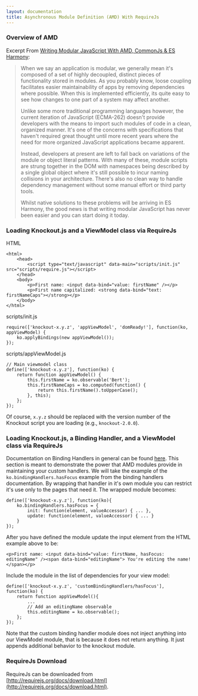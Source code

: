 ```yaml
---
layout: documentation
title: Asynchronous Module Definition (AMD) With RequireJs
---
```


### Overview of AMD

Excerpt From [Writing Modular JavaScript With AMD, CommonJs & ES Harmony](http://addyosmani.com/writing-modular-js/):

> When we say an application is modular, we generally mean it's composed of a set of highly decoupled, distinct pieces of functionality stored in modules. As you probably know, loose coupling facilitates easier maintainability of apps by removing dependencies where possible. When this is implemented efficiently, its quite easy to see how changes to one part of a system may affect another.
>
> Unlike some more traditional programming languages however, the current iteration of JavaScript (ECMA-262) doesn't provide developers with the means to import such modules of code in a clean, organized manner. It's one of the concerns with specifications that haven't required great thought until more recent years where the need for more organized JavaScript applications became apparent.
>
> Instead, developers at present are left to fall back on variations of the module or object literal patterns. With many of these, module scripts are strung together in the DOM with namespaces being described by a single global object where it's still possible to incur naming collisions in your architecture. There's also no clean way to handle dependency management without some manual effort or third party tools.
>
> Whilst native solutions to these problems will be arriving in ES Harmony, the good news is that writing modular JavaScript has never been easier and you can start doing it today.

### Loading Knockout.js and a ViewModel class via RequireJs

HTML

    <html>
        <head>
            <script type="text/javascript" data-main="scripts/init.js" src="scripts/require.js"></script>
        </head>
        <body>
            <p>First name: <input data-bind="value: firstName" /></p>
            <p>First name capitalized: <strong data-bind="text: firstNameCaps"></strong></p>
        </body>
    </html>

scripts/init.js

    require(['knockout-x.y.z', 'appViewModel', 'domReady!'], function(ko, appViewModel) {
        ko.applyBindings(new appViewModel());
    });

scripts/appViewModel.js

    // Main viewmodel class
    define(['knockout-x.y.z'], function(ko) {
        return function appViewModel() {
            this.firstName = ko.observable('Bert');
            this.firstNameCaps = ko.computed(function() {
                return this.firstName().toUpperCase();
            }, this);
        };
    });

Of course, `x.y.z` should be replaced with the version number of the Knockout script you are loading (e.g., `knockout-2.0.0`).

### Loading Knockout.js, a Binding Handler, and a ViewModel class via RequireJs

Documentation on Binding Handlers in general can be found [here](http://knockoutjs.com/documentation/custom-bindings.html). This section is meant to demonstrate the power that AMD modules provide in maintaining your custom handlers. We will take the example of the `ko.bindingHandlers.hasFocus` example from the binding handlers documentation. By wrapping that handler in it's own module you can restrict it's use only to the pages that need it. The wrapped module becomes:

    define(['knockout-x.y.z'], function(ko){
        ko.bindingHandlers.hasFocus = {
            init: function(element, valueAccessor) { ... },
            update: function(element, valueAccessor) { ... }
        }
    });

After you have defined the module update the input element from the HTML example above to be:

    <p>First name: <input data-bind="value: firstName, hasFocus: editingName" /><span data-bind="editingName"> You're editing the name!</span></p>

Include the module in the list of dependencies for your view model:

    define(['knockout-x.y.z', 'customBindingHandlers/hasFocus'], function(ko) {
        return function appViewModel(){
            ...
            // Add an editingName observable
            this.editingName = ko.observable();
        };
    });

Note that the custom binding handler module does not inject anything into our ViewModel module, that is because it does not return anything. It just appends additional behavior to the knockout module.

### RequireJs Download

RequireJs can be downloaded from [http://requirejs.org/docs/download.html](http://requirejs.org/docs/download.html).



